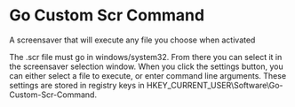# Go Custom Scr Command
 A screensaver that will execute any file you choose when activated


 The .scr file must go in windows/system32. 
 From there you can select it in the screensaver selection window. 
 When you click the settings button, you can either select a file to execute, or enter command line arguments. 
 These settings are stored in registry keys in HKEY_CURRENT_USER\Software\Go-Custom-Scr-Command.

